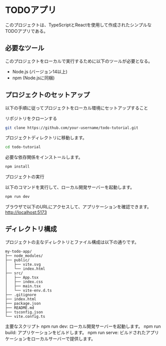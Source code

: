 # TODOアプリ

このプロジェクトは、TypeScriptとReactを使用して作成されたシンプルなTODOアプリである。

## 必要なツール

このプロジェクトをローカルで実行するために以下のツールが必要となる。

- Node.js (バージョン14以上)
- npm (Node.jsに同梱)

## プロジェクトのセットアップ

以下の手順に従ってプロジェクトをローカル環境にセットアップすること

リポジトリをクローンする

```bash
git clone https://github.com/your-username/todo-tutorial.git
```

プロジェクトディレクトリに移動します。

```bash
cd todo-tutorial
```

必要な依存関係をインストールします。

```bash
npm install
```

プロジェクトの実行

以下のコマンドを実行して、ローカル開発サーバーを起動します。

```bash
npm run dev
```

ブラウザで以下のURLにアクセスして、アプリケーションを確認できます。
<http://localhost:5173>

## ディレクトリ構成

プロジェクトの主なディレクトリとファイル構成は以下の通りです。

```
my-todo-app/
├── node_modules/
├── public/
│   ├── vite.svg
│   └── index.html
├── src/
│   ├── App.tsx
│   ├── index.css
│   ├── main.tsx
│   └── vite-env.d.ts
├── .gitignore
├── index.html
├── package.json
├── README.md
├── tsconfig.json
└── vite.config.ts
```

主要なスクリプト
npm run dev: ローカル開発サーバーを起動します。
npm run build: アプリケーションをビルドします。
npm run serve: ビルドされたアプリケーションをローカルサーバーで提供します。
